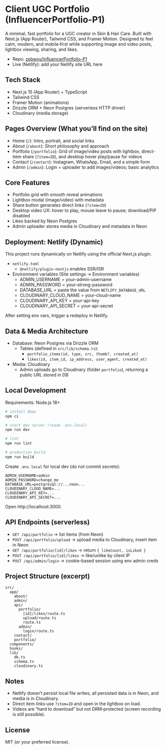 # Client UGC Portfolio (InfluencerPortfolio-P1)

A minimal, fast portfolio for a UGC creator in Skin & Hair Care. Built with Next.js (App Router), Tailwind CSS, and Framer Motion. Designed to feel calm, modern, and mobile‑first while supporting image and video posts, lightbox viewing, sharing, and likes.

- Repo: [zebwoy/InfluencerPortfolio-P1](https://github.com/zebwoy/InfluencerPortfolio-P1)
- Live (Netlify): add your Netlify site URL here


## Tech Stack
- Next.js 15 (App Router) + TypeScript
- Tailwind CSS
- Framer Motion (animations)
- Drizzle ORM + Neon Postgres (serverless HTTP driver)
- Cloudinary (media storage)


## Pages Overview (What you’ll find on the site)
- Home (`/`): Intro, portrait, and social links
- About (`/about`): Short philosophy and approach
- Portfolio (`/portfolio`): Grid of image/video posts with lightbox, direct-item share (`?item=ID`), and desktop hover play/pause for videos
- Contact (`/contact`): Instagram, WhatsApp, Email, and a simple form
- Admin (`/admin`): Login + uploader to add images/videos; basic analytics


## Core Features
- Portfolio grid with smooth reveal animations
- Lightbox modal (image/video) with metadata
- Share button generates direct links (`?item=ID`)
- Desktop video UX: hover to play, mouse leave to pause; download/PiP disabled
- Likes backed by Neon Postgres
- Admin uploader stores media in Cloudinary and metadata in Neon


## Deployment: Netlify (Dynamic)
This project runs dynamically on Netlify using the official Next.js plugin.

- `netlify.toml`
  - `@netlify/plugin-nextjs` enables SSR/ISR
- Environment variables (Site settings → Environment variables)
  - ADMIN_USERNAME = your-admin-username
  - ADMIN_PASSWORD = your-strong-password
  - DATABASE_URL = paste the value from `NETLIFY_DATABASE_URL`
  - CLOUDINARY_CLOUD_NAME = your-cloud-name
  - CLOUDINARY_API_KEY = your-api-key
  - CLOUDINARY_API_SECRET = your-api-secret

After setting env vars, trigger a redeploy in Netlify.


## Data & Media Architecture
- Database: Neon Postgres via Drizzle ORM
  - Tables (defined in `src/lib/schema.ts`):
    - `portfolio_items(id, type, src, thumb?, created_at)`
    - `likes(id, item_id, ip_address, user_agent, created_at)`
- Media: Cloudinary
  - Admin uploads go to Cloudinary (folder `portfolio`), returning a public URL stored in DB


## Local Development
Requirements: Node.js 18+

```bash
# install deps
npm ci

# start dev server (reads .env.local)
npm run dev

# lint
npm run lint

# production build
npm run build
```

Create `.env.local` for local dev (do not commit secrets):
```
ADMIN_USERNAME=admin
ADMIN_PASSWORD=change_me
DATABASE_URL=postgresql://...neon...
CLOUDINARY_CLOUD_NAME=...
CLOUDINARY_API_KEY=...
CLOUDINARY_API_SECRET=...
```

Open http://localhost:3000.


## API Endpoints (serverless)
- `GET /api/portfolio` → list items (from Neon)
- `POST /api/portfolio/upload` → upload media to Cloudinary, insert item in Neon
- `GET /api/portfolio/[id]/likes` → return `{ likeCount, isLiked }`
- `POST /api/portfolio/[id]/likes` → like/unlike by client IP
- `POST /api/admin/login` → cookie-based session using env admin creds


## Project Structure (excerpt)
```
src/
  app/
    about/
    admin/
    api/
      portfolio/
        [id]/likes/route.ts
        upload/route.ts
        route.ts
      admin/
        login/route.ts
    contact/
    portfolio/
  components/
  hooks/
  lib/
    db.ts
    schema.ts
    cloudinary.ts
```


## Notes
- Netlify doesn’t persist local file writes; all persisted data is in Neon, and media is in Cloudinary.
- Direct item links use `?item=ID` and open in the lightbox on load.
- Videos are “hard to download” but not DRM‑protected (screen recording is still possible).


## License
MIT (or your preferred license).
